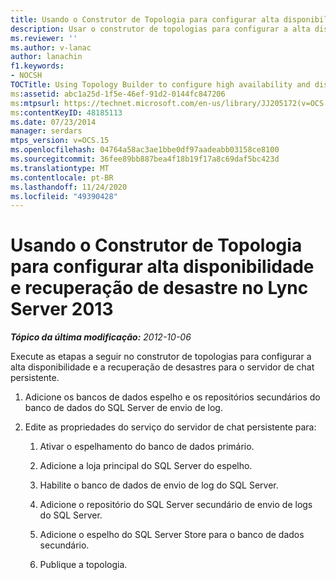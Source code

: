 ```yaml
---
title: Usando o Construtor de Topologia para configurar alta disponibilidade e recuperação de desastre
description: Usar o construtor de topologias para configurar a alta disponibilidade e a recuperação de desastres.
ms.reviewer: ''
ms.author: v-lanac
author: lanachin
f1.keywords:
- NOCSH
TOCTitle: Using Topology Builder to configure high availability and disaster recovery
ms:assetid: abc1a25d-1f5e-46ef-91d2-0144fc847206
ms:mtpsurl: https://technet.microsoft.com/en-us/library/JJ205172(v=OCS.15)
ms:contentKeyID: 48185113
ms.date: 07/23/2014
manager: serdars
mtps_version: v=OCS.15
ms.openlocfilehash: 04764a58ac3ae1bbe0df97aadeabb03158ce8100
ms.sourcegitcommit: 36fee89bb887bea4f18b19f17a8c69daf5bc423d
ms.translationtype: MT
ms.contentlocale: pt-BR
ms.lasthandoff: 11/24/2020
ms.locfileid: "49390428"
---
```

# <a name="using-topology-builder-to-configure-high-availability-and-disaster-recovery-in-lync-server-2013"></a>Usando o Construtor de Topologia para configurar alta disponibilidade e recuperação de desastre no Lync Server 2013

<div data-xmlns="http://www.w3.org/1999/xhtml">

<div class="topic" data-xmlns="http://www.w3.org/1999/xhtml" data-msxsl="urn:schemas-microsoft-com:xslt" data-cs="https://msdn.microsoft.com/">

<div data-asp="https://msdn2.microsoft.com/asp">



</div>

<div id="mainSection">

<div id="mainBody">

<span> </span>

_**Tópico da última modificação:** 2012-10-06_

Execute as etapas a seguir no construtor de topologias para configurar a alta disponibilidade e a recuperação de desastres para o servidor de chat persistente.

1.  Adicione os bancos de dados espelho e os repositórios secundários do banco de dados do SQL Server de envio de log.

2.  Edite as propriedades do serviço do servidor de chat persistente para:
    
    1.  Ativar o espelhamento do banco de dados primário.
    
    2.  Adicione a loja principal do SQL Server do espelho.
    
    3.  Habilite o banco de dados de envio de log do SQL Server.
    
    4.  Adicione o repositório do SQL Server secundário de envio de logs do SQL Server.
    
    5.  Adicione o espelho do SQL Server Store para o banco de dados secundário.
    
    6.  Publique a topologia.

</div>

<span> </span>

</div>

</div>

</div>

